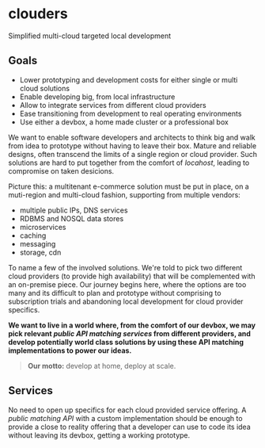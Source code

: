 # clouders
Simplified multi-cloud targeted local development

## Goals

* Lower prototyping and development costs for either single or multi cloud solutions
* Enable developing big, from local infrastructure
* Allow to integrate services from different cloud providers
* Ease transitioning from development to real operating environments
* Use either a devbox, a home made cluster or a professional box

We want to enable software developers and architects to think big and walk from idea to prototype without having to leave their box. Mature and reliable designs, often transcend the limits of a single region or cloud provider. Such solutions are hard to put together from the comfort of *locahost*, leading to compromise on taken desicions.

Picture this: a multitenant e-commerce solution must be put in place, on a muti-region and multi-cloud fashion, supporting from multiple vendors:

* multiple public IPs, DNS services
* RDBMS and NOSQL data stores
* microservices
* caching
* messaging
* storage, cdn

To name a few of the involved solutions. We're told to pick two different cloud providers (to provide high availability) that will be complemented with an on-premise piece. Our journey begins here, where the options are too many and its difficult to plan and prototype without comprising to subscription trials and abandoning local development for cloud provider specifics.

**We want to live in a world where, from the comfort of our devbox, we may pick relevant *public API matching services* from different providers, and develop potentially world class solutions by using these API matching implementations to power our ideas.**

> **Our motto:** develop at home, deploy at scale.

## Services
No need to open up specifics for each cloud provided service offering. A *public matching API* with a custom implementation should be enough to provide a close to reality offering that a developer can use to code its idea without leaving its devbox, getting a working prototype.
